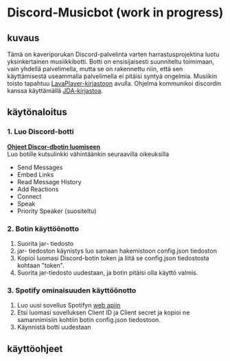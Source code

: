 # Discord-Musicbot (work in progress)


## kuvaus

Tämä on kaveriporukan Discord-palvelinta varten harrastusprojektina luotu yksinkertainen musiikkibotti. Botti on ensisijaisesti suunniteltu toimimaan, vain yhdellä palvelimella, mutta se on rakennettu niin, että sen käyttämisestä useammalla palvelimella ei pitäisi syntyä ongelmia. Musiikin toisto tapahtuu [LavaPlayer-kirjastoon](https://github.com/lavalink-devs/lavaplayer) avulla. Ohjelma kommunikoi discordin kanssa käyttämällä [JDA-kirjastoa](https://github.com/discord-jda/JDA).


## käytönaloitus

### 1. Luo Discord-botti
 **[Ohjeet Discor-dbotin luomiseen](https://discord.com/developers/docs/getting-started)**<br />
 Luo botille kutsulinkki vähintäänkin seuraavilla oikeuksilla
- Send Messages
- Embed Links
- Read Message History
- Add Reactions
- Connect
- Speak
- Priority Speaker (suositeltu)

### 2. Botin käyttöönotto
1. Suorita jar- tiedosto
2. jar- tiedoston käynistys luo samaan hakemistoon config.json tiedoston
3. Kopioi luomasi Discord-botin token ja liitä se config.json tiedostosta kohtaan "token".
4. Suorita jar-tiedosto uudestaan, ja botin pitäisi olla käyttö valmis.

### 3. Spotify ominaisuuden käyttöönotto
1. Luo uusi sovellus Spotifyn [web apiin](https://developer.spotify.com/)
2. Etsi luomasi sovelluksen Client ID ja Client secret ja kopioi ne samannimisiin kohtiin botin config.json tiedostoon.
3. Käynnistä botti uudestaan  

## käyttöohjeet
